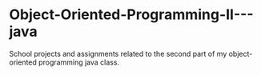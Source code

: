 # Object-Oriented-Programming-II---java
School projects and assignments related to the second part of my object-oriented programming java class.
